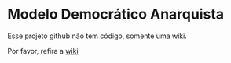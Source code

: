 Modelo Democrático Anarquista
===========================

Esse projeto github não tem código, somente uma wiki.

Por favor, refira a [wiki](https://github.com/mvallebr/ModeloDemocraticoAnarquista/wiki)
